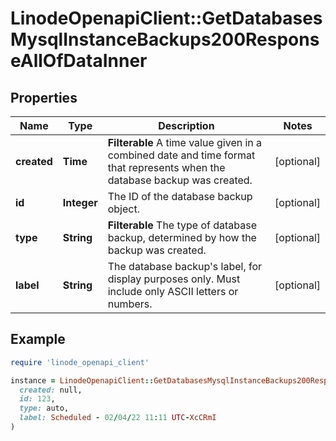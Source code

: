 # LinodeOpenapiClient::GetDatabasesMysqlInstanceBackups200ResponseAllOfDataInner

## Properties

| Name | Type | Description | Notes |
| ---- | ---- | ----------- | ----- |
| **created** | **Time** | __Filterable__ A time value given in a combined date and time format that represents when the database backup was created. | [optional] |
| **id** | **Integer** | The ID of the database backup object. | [optional] |
| **type** | **String** | __Filterable__ The type of database backup, determined by how the backup was created. | [optional] |
| **label** | **String** | The database backup&#39;s label, for display purposes only.  Must include only ASCII letters or numbers. | [optional] |

## Example

```ruby
require 'linode_openapi_client'

instance = LinodeOpenapiClient::GetDatabasesMysqlInstanceBackups200ResponseAllOfDataInner.new(
  created: null,
  id: 123,
  type: auto,
  label: Scheduled - 02/04/22 11:11 UTC-XcCRmI
)
```

